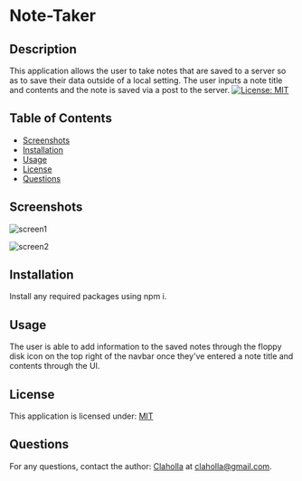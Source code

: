 
  # Note-Taker
  
  ## Description

  This application allows the user to take notes that are saved to a server so as to save their data outside of a local setting. The user inputs a note title and contents and the note is saved via a post to the server.
  [![License: MIT](https://img.shields.io/badge/License-MIT-yellow.svg)](https://opensource.org/licenses/MIT)

  ## Table of Contents

  - [Screenshots](#screenshots)
  - [Installation](#installation)
  - [Usage](#usage)
  - [License](#license)
  - [Questions](#questions)

  ## Screenshots
  ![screen1](https://user-images.githubusercontent.com/80665978/123892797-de7f5600-d920-11eb-9f56-44190b35b1c3.png)

  ![screen2](https://user-images.githubusercontent.com/80665978/123892813-e3440a00-d920-11eb-97cf-9ba6f02feb36.png)
  ## Installation

  Install any required packages using npm i.

  ## Usage

  The user is able to add information to the saved notes through the floppy disk icon on the top right of the navbar once they've entered a note title and contents through the UI.

  ## License

  This application is licensed under: [MIT](https://opensource.org/licenses/MIT)

  ## Questions

  For any questions, contact the author: [Claholla](https://www.github.com/Claholla) at claholla@gmail.com.

  
